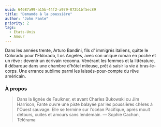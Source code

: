 ```yaml
---
uuid: 64687a99-a15b-44f2-a979-072b1bf5ec89
title: "Demande à la poussière"
author: "John Fante"
priority: 2
tags:
  - Etats-Unis
  - Amour
---
```


Dans les années trente, Arturo Bandini, fils d' immigrés italiens, quitte le Colorado pour l'Eldorado, Los Angeles, avec son unique roman en poche et un rêve : devenir un écrivain reconnu. Vénérant les femmes et la littérature, il débarque dans une chambre d'hôtel miteuse, prêt à saisir la vie à bras-le-corps. Une errance sublime parmi les laissés-pour-compte du rêve américain.

### À propos

> Dans la lignée de Faulkner, et avant Charles Bukowski ou Jim Harrison, Fante ouvre une piste balayée par les poussières chères à l'Ouest sauvage. Elle se termine sur l'océan Pacifique, après moult détours, cuites et amours sans lendemain.
— Sophie Cachon, Télérama

